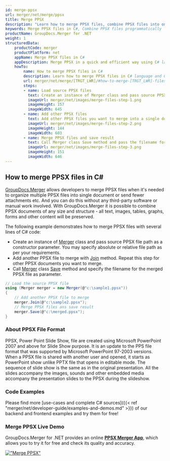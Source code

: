 ```yaml
---
id: merge-ppsx
url: merger/net/merge/ppsx
title: Merge PPSX
description: "Learn how to merge PPSX files, combine PPSX files into one file programmatically in C# language using GroupDocs.Merger for .NET library."
keywords: Merge PPSX files in C#, Combine PPSX files programmatically
productName: GroupDocs.Merger for .NET
weight: 1
structuredData:
    productCode: merger
    productPlatform: net
    appName: Merge PPSX files in C#
    appDescription: Merge PPSX in a quick and efficient way using C# language and GroupDocs.Merger for .NET API, without the use of any third-party software like Microsoft or Open Office.
    howTo:
        name: How to merge PPSX files in C# 
        description: Learn how to merge PPSX files in C# language and GroupDocs.Merger for .NET API, without the use of any third-party software like Microsoft or Open Office.
        url: merger/net/merge/[TRGT_LWR]/#how-to-merge-[TRGT_LWR]-files-in-c
        steps:
        - name: Load source PPSX files 
          text: Create an instance of Merger class and pass source PPSX file path as a constructor parameter. You may specify absolute or relative file path as per your requirements. 
          imageUrl: merger/net/images/merge-files-step-1.png
          imageHeight: 157
          imageWidth: 645
        - name: Add other PPSX files
          text: Add other PPSX files you want to merge into a single document with Join method of Merger class.
          imageUrl: merger/net/images/merge-files-step-2.png
          imageHeight: 144
          imageWidth: 603
        - name: Merge PPSX files and save result 
          text: Call Merger class Save method and pass the filename for the resultant PPSX file as parameter.
          imageUrl: merger/net/images/merge-files-step-3.png
          imageHeight: 151
          imageWidth: 646
---
```


## How to merge PPSX files in C#

[GroupDocs.Merger](https://products.groupdocs.com/merger/net) allows developers to merge PPSX files when it's needed to organize multiple
 PPSX files into single document or send fewer attachments etc. And you can do this without any third-party software or manual work involved.
 With GroupDocs.Merger it is possible to combine PPSX documents of any size and structure - all text, images, tables, graphs, forms and other content will be preserved.

The following example demonstrates how to merge PPSX files with several lines of C# code:

* Create an instance of [Merger](https://apireference.groupdocs.com/net/merger/groupdocs.merger/merger) class and pass source PPSX file path as a constructor parameter. You may specify absolute or relative file path as per your requirements.
* Add another PPSX file to merge with [Join](https://apireference.groupdocs.com/merger/net/groupdocs.merger/merger/methods/join/index) method. Repeat this step for other PPSX documents you want to merge.
* Call [Merger](https://apireference.groupdocs.com/net/merger/groupdocs.merger/merger) class [Save](https://apireference.groupdocs.com/merger/net/groupdocs.merger/merger/methods/save/index) method and specify the filename for the merged PPSX file as parameter.

```csharp
// Load the source PPSX file
using (Merger merger = new Merger(@"c:\sample1.ppsx"))
{
    // Add another PPSX file to merge
    merger.Join(@"c:\sample2.ppsx");
    // Merge PPSX files ans save result
    merger.Save(@"c:\merged.ppsx");
}
```

### About PPSX File Format 

PPSX, Power Point Slide Show, file are created using Microsoft PowerPoint 2007 and above for Slide Show purpose. It is an update to the PPS file format that was supported by Microsoft PowerPoint 97-2003 versions. When a PPSX file is shared with another user and opened, it starts as PowerPoint show unlike PPTX file that opens in editable mode. The sequence of slide show is the same as in the original presentation. All the slides accompany the images, sounds and other embedded media accompany the presentation slides to the PPSX during the slideshow. 

### Code Examples

Please find more [use-cases and complete C# sources]({{< ref "merger/net/developer-guide/examples-and-demos.md" >}}) of our backend and frontend examples and try them for free!

### Merge PPSX Live Demo 

GroupDocs.Merger for .NET provides an online [**PPSX Merger App**](https://products.groupdocs.app/merger/ppsx), which allows you to try it for free and check its quality and accuracy.

[!["Merge PPSX"](merger/net/images/merge/merge-ppsx.png)](https://products.groupdocs.app/merger/ppsx)